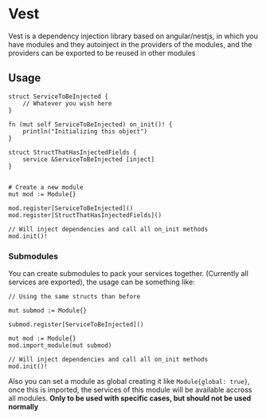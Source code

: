# Vest
Vest is a dependency injection library based on angular/nestjs, 
in which you have modules and they autoinject in the providers of the modules, 
and the providers can be exported to be reused in other modules

## Usage

```vlang
struct ServiceToBeInjected {
    // Whatever you wish here
}

fn (mut self ServiceToBeInjected) on_init()! {
    println("Initializing this object")
}

struct StructThatHasInjectedFields {
    service &ServiceToBeInjected [inject]
}


# Create a new module
mut mod := Module{}

mod.register[ServiceToBeInjected]()
mod.register[StructThatHasInjectedFields]()

// Will inject dependencies and call all on_init methods
mod.init()!
```

### Submodules

You can create submodules to pack your services together. (Currently all services are exported), the usage can be something like: 
```vlang
// Using the same structs than before

mut submod := Module{}

submod.register[ServiceToBeInjected]()

mut mod := Module{}
mod.import_module(mut submod)

// Will inject dependencies and call all on_init methods
mod.init()!
```

Also you can set a module as global creating it like `Module{global: true}`, once this is imported, the services of this module will be available accross all modules. **Only to be used with specific cases, but should not be used normally**
